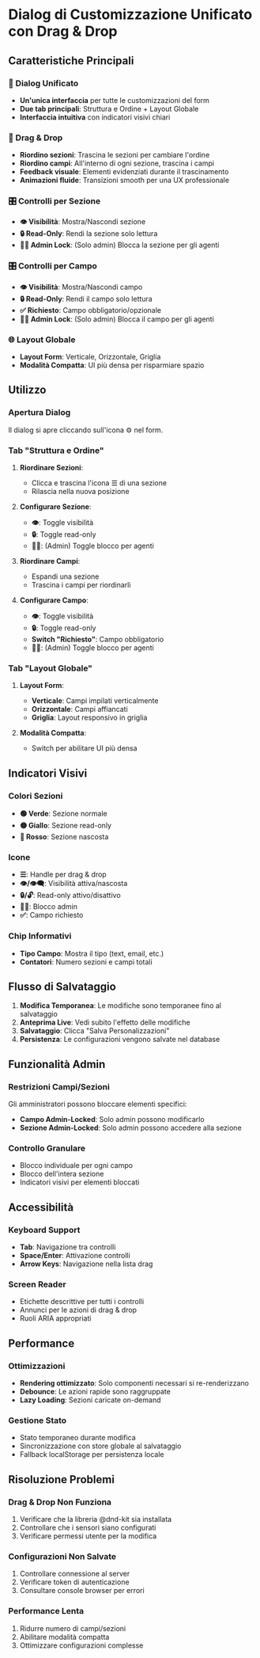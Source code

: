 # Dialog di Customizzazione Unificato con Drag & Drop

## Caratteristiche Principali

### 🎯 Dialog Unificato
- **Un'unica interfaccia** per tutte le customizzazioni del form
- **Due tab principali**: Struttura e Ordine + Layout Globale
- **Interfaccia intuitiva** con indicatori visivi chiari

### 🔀 Drag & Drop
- **Riordino sezioni**: Trascina le sezioni per cambiare l'ordine
- **Riordino campi**: All'interno di ogni sezione, trascina i campi
- **Feedback visuale**: Elementi evidenziati durante il trascinamento
- **Animazioni fluide**: Transizioni smooth per una UX professionale

### 🎛️ Controlli per Sezione
- **👁️ Visibilità**: Mostra/Nascondi sezione
- **🔒 Read-Only**: Rendi la sezione solo lettura
- **👨‍💼 Admin Lock**: (Solo admin) Blocca la sezione per gli agenti

### 🎛️ Controlli per Campo
- **👁️ Visibilità**: Mostra/Nascondi campo
- **🔒 Read-Only**: Rendi il campo solo lettura  
- **✅ Richiesto**: Campo obbligatorio/opzionale
- **👨‍💼 Admin Lock**: (Solo admin) Blocca il campo per gli agenti

### 🌐 Layout Globale
- **Layout Form**: Verticale, Orizzontale, Griglia
- **Modalità Compatta**: UI più densa per risparmiare spazio

## Utilizzo

### Apertura Dialog
Il dialog si apre cliccando sull'icona ⚙️ nel form.

### Tab "Struttura e Ordine"
1. **Riordinare Sezioni**:
   - Clicca e trascina l'icona ☰ di una sezione
   - Rilascia nella nuova posizione
   
2. **Configurare Sezione**:
   - **👁️**: Toggle visibilità
   - **🔒**: Toggle read-only
   - **👨‍💼**: (Admin) Toggle blocco per agenti

3. **Riordinare Campi**:
   - Espandi una sezione
   - Trascina i campi per riordinarli
   
4. **Configurare Campo**:
   - **👁️**: Toggle visibilità
   - **🔒**: Toggle read-only
   - **Switch "Richiesto"**: Campo obbligatorio
   - **👨‍💼**: (Admin) Toggle blocco per agenti

### Tab "Layout Globale"
1. **Layout Form**:
   - **Verticale**: Campi impilati verticalmente
   - **Orizzontale**: Campi affiancati
   - **Griglia**: Layout responsivo in griglia

2. **Modalità Compatta**:
   - Switch per abilitare UI più densa

## Indicatori Visivi

### Colori Sezioni
- **🟢 Verde**: Sezione normale
- **🟡 Giallo**: Sezione read-only
- **🔴 Rosso**: Sezione nascosta

### Icone
- **☰**: Handle per drag & drop
- **👁️/👁️‍🗨️**: Visibilità attiva/nascosta
- **🔒/🔓**: Read-only attivo/disattivo
- **👨‍💼**: Blocco admin
- **✅**: Campo richiesto

### Chip Informativi
- **Tipo Campo**: Mostra il tipo (text, email, etc.)
- **Contatori**: Numero sezioni e campi totali

## Flusso di Salvataggio

1. **Modifica Temporanea**: Le modifiche sono temporanee fino al salvataggio
2. **Anteprima Live**: Vedi subito l'effetto delle modifiche
3. **Salvataggio**: Clicca "Salva Personalizzazioni"
4. **Persistenza**: Le configurazioni vengono salvate nel database

## Funzionalità Admin

### Restrizioni Campi/Sezioni
Gli amministratori possono bloccare elementi specifici:
- **Campo Admin-Locked**: Solo admin possono modificarlo
- **Sezione Admin-Locked**: Solo admin possono accedere alla sezione

### Controllo Granulare
- Blocco individuale per ogni campo
- Blocco dell'intera sezione
- Indicatori visivi per elementi bloccati

## Accessibilità

### Keyboard Support
- **Tab**: Navigazione tra controlli
- **Space/Enter**: Attivazione controlli
- **Arrow Keys**: Navigazione nella lista drag

### Screen Reader
- Etichette descrittive per tutti i controlli
- Annunci per le azioni di drag & drop
- Ruoli ARIA appropriati

## Performance

### Ottimizzazioni
- **Rendering ottimizzato**: Solo componenti necessari si re-renderizzano
- **Debounce**: Le azioni rapide sono raggruppate
- **Lazy Loading**: Sezioni caricate on-demand

### Gestione Stato
- Stato temporaneo durante modifica
- Sincronizzazione con store globale al salvataggio
- Fallback localStorage per persistenza locale

## Risoluzione Problemi

### Drag & Drop Non Funziona
1. Verificare che la libreria @dnd-kit sia installata
2. Controllare che i sensori siano configurati
3. Verificare permessi utente per la modifica

### Configurazioni Non Salvate
1. Controllare connessione al server
2. Verificare token di autenticazione
3. Consultare console browser per errori

### Performance Lenta
1. Ridurre numero di campi/sezioni
2. Abilitare modalità compatta
3. Ottimizzare configurazioni complesse
